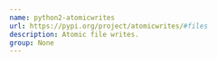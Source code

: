 ```yaml
---
name: python2-atomicwrites
url: https://pypi.org/project/atomicwrites/#files
description: Atomic file writes.
group: None
---
```

